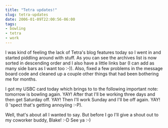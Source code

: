 ```yaml
---
title: "Tetra updates!"
slug: tetra-updates
date: 2006-01-09T22:00:56-06:00
tags:
- bowling
- tetra
- work
---
```

I was kind of feeling the lack of Tetra's blog features today so I went in and started piddling around with stuff. As you can see the archives list is now sorted in descending order and I also have a little links bar (I can add as many side bars as I want too :-)). Also, fixed a few problems in the message board code and cleaned up a couple other things that had been bothering me for months.

I got my USBC card today which brings to to the following important note: tomorrow is bowling again. YAY! After that I'll be working three days and then get Saturday off. YAY! Then I'll work Sunday and I'll be off again. YAY! (I 'spect that's getting annoyiing :-P).

Well, that's about all I wanted to say. But before I go I'll give a shout out to my coworker buddy, Blake! :-D See ya :-)

